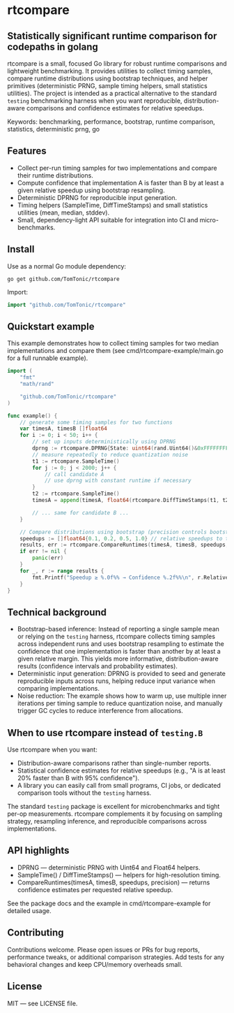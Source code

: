 # rtcompare

## Statistically significant runtime comparison for codepaths in golang

rtcompare is a small, focused Go library for robust runtime comparisons and lightweight benchmarking. It provides utilities to collect timing samples, compare runtime distributions using bootstrap techniques, and helper primitives (deterministic PRNG, sample timing helpers, small statistics utilities). The project is intended as a practical alternative to the standard `testing` benchmarking harness when you want reproducible, distribution-aware comparisons and confidence estimates for relative speedups.

Keywords: benchmarking, performance, bootstrap, runtime comparison, statistics, deterministic prng, go

## Features

- Collect per-run timing samples for two implementations and compare their runtime distributions.
- Compute confidence that implementation A is faster than B by at least a given relative speedup using bootstrap resampling.
- Deterministic DPRNG for reproducible input generation.
- Timing helpers (SampleTime, DiffTimeStamps) and small statistics utilities (mean, median, stddev).
- Small, dependency-light API suitable for integration into CI and micro-benchmarks.

## Install

Use as a normal Go module dependency:

```shell
go get github.com/TomTonic/rtcompare
```

Import:

```go
import "github.com/TomTonic/rtcompare"
```

## Quickstart example

This example demonstrates how to collect timing samples for two median implementations and compare them (see cmd/rtcompare-example/main.go for a full runnable example).

```go
import (
    "fmt"
    "math/rand"

    "github.com/TomTonic/rtcompare"
)

func example() {
    // generate some timing samples for two functions
    var timesA, timesB []float64
    for i := 0; i < 50; i++ {
        // set up inputs deterministically using DPRNG
        dprng := rtcompare.DPRNG{State: uint64(rand.Uint64()&0xFFFFFFFFFFFFFFE + 1)}
        // measure repeatedly to reduce quantization noise
        t1 := rtcompare.SampleTime()
        for j := 0; j < 2000; j++ {
            // call candidate A
            // use dprng with constant runtime if necessary
        }
        t2 := rtcompare.SampleTime()
        timesA = append(timesA, float64(rtcompare.DiffTimeStamps(t1, t2))/2000.0)

        // ... same for candidate B ...
    }

    // Compare distributions using bootstrap (precision controls bootstrap repetitions)
    speedups := []float64{0.1, 0.2, 0.5, 1.0} // relative speedups to test
    results, err := rtcompare.CompareRuntimes(timesA, timesB, speedups, 10000)
    if err != nil {
        panic(err)
    }
    for _, r := range results {
        fmt.Printf("Speedup ≥ %.0f%% → Confidence %.2f%%\n", r.RelativeSpeedupSampleAvsSampleB*100, r.Confidence*100)
    }
}
```

## Technical background

- Bootstrap-based inference: Instead of reporting a single sample mean or relying on the `testing` harness, rtcompare collects timing samples across independent runs and uses bootstrap resampling to estimate the confidence that one implementation is faster than another by at least a given relative margin. This yields more informative, distribution-aware results (confidence intervals and probability estimates).
- Deterministic input generation: DPRNG is provided to seed and generate reproducible inputs across runs, helping reduce input variance when comparing implementations.
- Noise reduction: The example shows how to warm up, use multiple inner iterations per timing sample to reduce quantization noise, and manually trigger GC cycles to reduce interference from allocations.

## When to use rtcompare instead of `testing.B`

Use rtcompare when you want:

- Distribution-aware comparisons rather than single-number reports.
- Statistical confidence estimates for relative speedups (e.g., "A is at least 20% faster than B with 95% confidence").
- A library you can easily call from small programs, CI jobs, or dedicated comparison tools without the `testing` harness.

The standard `testing` package is excellent for microbenchmarks and tight per-op measurements. rtcompare complements it by focusing on sampling strategy, resampling inference, and reproducible comparisons across implementations.

## API highlights

- DPRNG — deterministic PRNG with Uint64 and Float64 helpers.
- SampleTime() / DiffTimeStamps() — helpers for high-resolution timing.
- CompareRuntimes(timesA, timesB, speedups, precision) — returns confidence estimates per requested relative speedup.

See the package docs and the example in cmd/rtcompare-example for detailed usage.

## Contributing

Contributions welcome. Please open issues or PRs for bug reports, performance tweaks, or additional comparison strategies. Add tests for any behavioral changes and keep CPU/memory overheads small.

## License

MIT — see LICENSE file.
